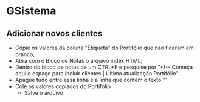 # GSistema


## Adicionar novos clientes
- Copie os valores da coluna "Etiqueta" do Portifólio que não ficaram em branco;
 - Abra com o Bloco de Notas o arquivo index.HTML;
  - Dentro do bloco de notas de um CTRL+F e pesquise por "<!-- Começa aqui o espaço para incluir clientes | Última atualização Portifólio"
  - Apague tudo entre essa linha e a linha que contém o texto "<!-- Termina aqui o espaço para incluir clientes -->"
  - Cole os valores copiados do Portifólio
    -  Salve o arquivo
